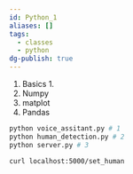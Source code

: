 ```yaml
---
id: Python_1
aliases: []
tags:
  - classes
  - python
dg-publish: true
---
```

1. Basics 
	1. 
2. Numpy
3. matplot
4. Pandas 

```bash
python voice_assitant.py # 1
python human_detection.py # 2
python server.py # 3

```

```bash
curl localhost:5000/set_human

```

